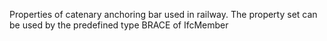 Properties of catenary anchoring bar used in railway. The property set can be used by the predefined type BRACE of IfcMember

